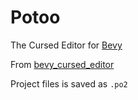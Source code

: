 # Potoo

The Cursed Editor for [Bevy](https://bevyengine.org)

From [bevy_cursed_editor](https://github.com/BlackPhlox/bevy_cursed_editor)

Project files is saved as `.po2`